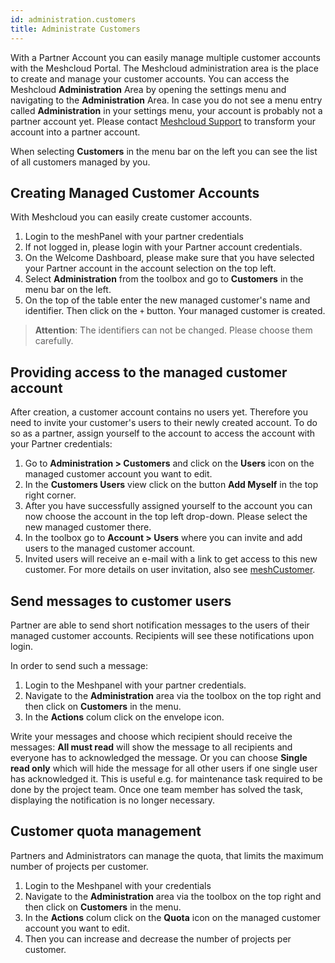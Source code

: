 ```yaml
---
id: administration.customers
title: Administrate Customers
---
```


With a Partner Account you can easily manage multiple customer accounts with the Meshcloud Portal. The Meshcloud administration area is the
place to create and manage your customer accounts. You can access the Meshcloud **Administration** Area by opening the settings menu and
navigating to the **Administration** Area. In case you do not see a menu entry called **Administration** in your settings menu, your account
is probably not a partner account yet. Please contact [Meshcloud Support](https://support.meshcloud.io) to transform your account into a
partner account.

When selecting **Customers** in the menu bar on the left you can see the list of all customers managed by you.

## Creating Managed Customer Accounts

With Meshcloud you can easily create customer accounts.

1. Login to the meshPanel with your partner credentials
2. If not logged in, please login with your Partner account credentials.
3. On the Welcome Dashboard, please make sure that you have selected your Partner account in the account selection on the top left.
4. Select **Administration** from the toolbox and go to **Customers** in the menu bar on the left.
5. On the top of the table enter the new managed customer's name and identifier. Then click on the `+` button. Your managed customer is created.

> **Attention**: The identifiers can not be changed. Please choose them carefully.

## Providing access to the managed customer account

After creation, a customer account contains no users yet. Therefore you need to invite your customer's users to their newly created account.
To do so as a partner, assign yourself to the account to access the account with your Partner credentials:

1. Go to **Administration &gt; Customers** and click on the **Users** icon on the managed customer account you want to edit.
2. In the **Customers Users** view click on the button **Add Myself** in the top right corner.
3. After you have successfully assigned yourself to the account you can now choose the account in the top left drop-down. Please select the
   new managed customer there.
4. In the toolbox go to **Account &gt; Users** where you can invite and add users to the managed customer account.
5. Invited users will receive an e-mail with a link to get access to this new customer. For more details on user invitation, also see [meshCustomer](meshcloud.customer.md).

## Send messages to customer users

Partner are able to send short notification messages to the users of their managed customer accounts. Recipients will see these notifications
upon login.

In order to send such a message:

1. Login to the Meshpanel with your partner credentials.
2. Navigate to the **Administration** area via the toolbox on the top right and then click on **Customers** in the menu.
3. In the **Actions** colum click on the envelope icon.

Write your messages and choose which recipient should receive the messages: **All must read** will show the message to all recipients and everyone has
to acknowledged the message. Or you can choose **Single read only** which will hide the message for all other users if one single user has acknowledged
it. This is useful e.g. for maintenance task required to be done by the project team. Once one team member has solved the task, displaying the
notification is no longer necessary.

## Customer quota management

Partners and Administrators can manage the quota, that limits the maximum number of projects per customer.

1. Login to the Meshpanel with your credentials
2. Navigate to the **Administration** area via the toolbox on the top right and then click on **Customers** in the menu.
3. In the **Actions** colum click on the **Quota** icon on the managed customer account you want to edit.
4. Then you can increase and decrease the number of projects per customer.